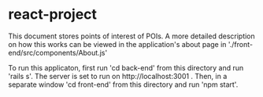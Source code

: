 # react-project

This document stores points of interest of POIs.
A more detailed description on how this works can be viewed in the application's about page in './front-end/src/components/About.js'

To run this applicaton, first run 'cd back-end' from this directory and run 'rails s'. The server is set to run on http://localhost:3001 . Then, in a separate window 'cd front-end' from this directory and run 'npm start'.
